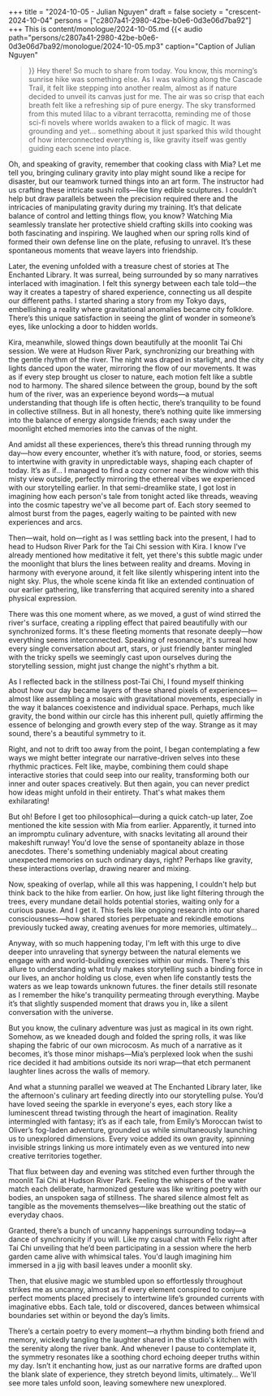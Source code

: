 +++
title = "2024-10-05 - Julian Nguyen"
draft = false
society = "crescent-2024-10-04"
persons = ["c2807a41-2980-42be-b0e6-0d3e06d7ba92"]
+++
This is content/monologue/2024-10-05.md
{{< audio
    path="persons/c2807a41-2980-42be-b0e6-0d3e06d7ba92/monologue/2024-10-05.mp3" 
    caption="Caption of Julian Nguyen"
>}}
Hey there! So much to share from today.
You know, this morning’s sunrise hike was something else. As I was walking along the Cascade Trail, it felt like stepping into another realm, almost as if nature decided to unveil its canvas just for me. The air was so crisp that each breath felt like a refreshing sip of pure energy. The sky transformed from this muted lilac to a vibrant terracotta, reminding me of those sci-fi novels where worlds awaken to a flick of magic. It was grounding and yet... something about it just sparked this wild thought of how interconnected everything is, like gravity itself was gently guiding each scene into place.

Oh, and speaking of gravity, remember that cooking class with Mia? Let me tell you, bringing culinary gravity into play might sound like a recipe for disaster, but our teamwork turned things into an art form. The instructor had us crafting these intricate sushi rolls—like tiny edible sculptures. I couldn’t help but draw parallels between the precision required there and the intricacies of manipulating gravity during my training. It’s that delicate balance of control and letting things flow, you know? Watching Mia seamlessly translate her protective shield crafting skills into cooking was both fascinating and inspiring. We laughed when our spring rolls kind of formed their own defense line on the plate, refusing to unravel. It’s these spontaneous moments that weave layers into friendship.

Later, the evening unfolded with a treasure chest of stories at The Enchanted Library. It was surreal, being surrounded by so many narratives interlaced with imagination. I felt this synergy between each tale told—the way it creates a tapestry of shared experience, connecting us all despite our different paths. I started sharing a story from my Tokyo days, embellishing a reality where gravitational anomalies became city folklore. There’s this unique satisfaction in seeing the glint of wonder in someone’s eyes, like unlocking a door to hidden worlds. 

Kira, meanwhile, slowed things down beautifully at the moonlit Tai Chi session. We were at Hudson River Park, synchronizing our breathing with the gentle rhythm of the river. The night was draped in starlight, and the city lights danced upon the water, mirroring the flow of our movements. It was as if every step brought us closer to nature, each motion felt like a subtle nod to harmony. The shared silence between the group, bound by the soft hum of the river, was an experience beyond words—a mutual understanding that though life is often hectic, there’s tranquility to be found in collective stillness. But in all honesty, there’s nothing quite like immersing into the balance of energy alongside friends; each sway under the moonlight etched memories into the canvas of the night.

And amidst all these experiences, there’s this thread running through my day—how every encounter, whether it’s with nature, food, or stories, seems to intertwine with gravity in unpredictable ways, shaping each chapter of today. It’s as if...
 I managed to find a cozy corner near the window with this misty view outside, perfectly mirroring the ethereal vibes we experienced with our storytelling earlier. In that semi-dreamlike state, I got lost in imagining how each person's tale from tonight acted like threads, weaving into the cosmic tapestry we've all become part of. Each story seemed to almost burst from the pages, eagerly waiting to be painted with new experiences and arcs.

Then—wait, hold on—right as I was settling back into the present, I had to head to Hudson River Park for the Tai Chi session with Kira. I know I've already mentioned how meditative it felt, yet there's this subtle magic under the moonlight that blurs the lines between reality and dreams. Moving in harmony with everyone around, it felt like silently whispering intent into the night sky. Plus, the whole scene kinda fit like an extended continuation of our earlier gathering, like transferring that acquired serenity into a shared physical expression.

There was this one moment where, as we moved, a gust of wind stirred the river's surface, creating a rippling effect that paired beautifully with our synchronized forms. It's these fleeting moments that resonate deeply—how everything seems interconnected. Speaking of resonance, it's surreal how every single conversation about art, stars, or just friendly banter mingled with the tricky spells we seemingly cast upon ourselves during the storytelling session, might just change the night's rhythm a bit.

As I reflected back in the stillness post-Tai Chi, I found myself thinking about how our day became layers of these shared pixels of experiences—almost like assembling a mosaic with gravitational movements, especially in the way it balances coexistence and individual space. Perhaps, much like gravity, the bond within our circle has this inherent pull, quietly affirming the essence of belonging and growth every step of the way. Strange as it may sound, there's a beautiful symmetry to it.

Right, and not to drift too away from the point, I began contemplating a few ways we might better integrate our narrative-driven selves into these rhythmic practices. Felt like, maybe, combining them could shape interactive stories that could seep into our reality, transforming both our inner and outer spaces creatively. But then again, you can never predict how ideas might unfold in their entirety. That's what makes them exhilarating! 

But oh! Before I get too philosophical—during a quick catch-up later, Zoe mentioned the kite session with Mia from earlier. Apparently, it turned into an impromptu culinary adventure, with snacks levitating all around their makeshift runway! You'd love the sense of spontaneity ablaze in those anecdotes. There's something undeniably magical about creating unexpected memories on such ordinary days, right? Perhaps like gravity, these interactions overlap, drawing nearer and mixing.

Now, speaking of overlap, while all this was happening, I couldn't help but think back to the hike from earlier. On how, just like light filtering through the trees, every mundane detail holds potential stories, waiting only for a curious pause. And I get it. This feels like ongoing research into our shared consciousness—how shared stories perpetuate and rekindle emotions previously tucked away, creating avenues for more memories, ultimately...

Anyway, with so much happening today, I'm left with this urge to dive deeper into unraveling that synergy between the natural elements we engage with and world-building exercises within our minds. There's this allure to understanding what truly makes storytelling such a binding force in our lives, an anchor holding us close, even when life constantly tests the waters as we leap towards unknown futures.
the finer details still resonate as I remember the hike's tranquility permeating through everything. Maybe it’s that slightly suspended moment that draws you in, like a silent conversation with the universe.

But you know, the culinary adventure was just as magical in its own right. Somehow, as we kneaded dough and folded the spring rolls, it was like shaping the fabric of our own microcosm. As much of a narrative as it becomes, it’s those minor mishaps—Mia’s perplexed look when the sushi rice decided it had ambitions outside its nori wrap—that etch permanent laughter lines across the walls of memory. 

And what a stunning parallel we weaved at The Enchanted Library later, like the afternoon's culinary art feeding directly into our storytelling pulse. You’d have loved seeing the sparkle in everyone's eyes, each story like a luminescent thread twisting through the heart of imagination. Reality intermingled with fantasy; it’s as if each tale, from Emily’s Moroccan twist to Oliver’s fog-laden adventure, grounded us while simultaneously launching us to unexplored dimensions. Every voice added its own gravity, spinning invisible strings linking us more intimately even as we ventured into new creative territories together.

That flux between day and evening was stitched even further through the moonlit Tai Chi at Hudson River Park. Feeling the whispers of the water match each deliberate, harmonized gesture was like writing poetry with our bodies, an unspoken saga of stillness. The shared silence almost felt as tangible as the movements themselves—like breathing out the static of everyday chaos.

Granted, there’s a bunch of uncanny happenings surrounding today—a dance of synchronicity if you will. Like my casual chat with Felix right after Tai Chi unveiling that he’d been participating in a session where the herb garden came alive with whimsical tales. You'd laugh imagining him immersed in a jig with basil leaves under a moonlit sky.

Then, that elusive magic we stumbled upon so effortlessly throughout strikes me as uncanny, almost as if every element conspired to conjure perfect moments placed precisely to intertwine life’s grounded currents with imaginative ebbs. Each tale, told or discovered, dances between whimsical boundaries set within or beyond the day’s limits.

There’s a certain poetry to every moment—a rhythm binding both friend and memory, wickedly tangling the laughter shared in the studio's kitchen with the serenity along the river bank. And whenever I pause to contemplate it, the symmetry resonates like a soothing chord echoing deeper truths within my day. Isn’t it enchanting how, just as our narrative forms are drafted upon the blank slate of experience, they stretch beyond limits, ultimately...
We'll see more tales unfold soon, leaving somewhere new unexplored.
